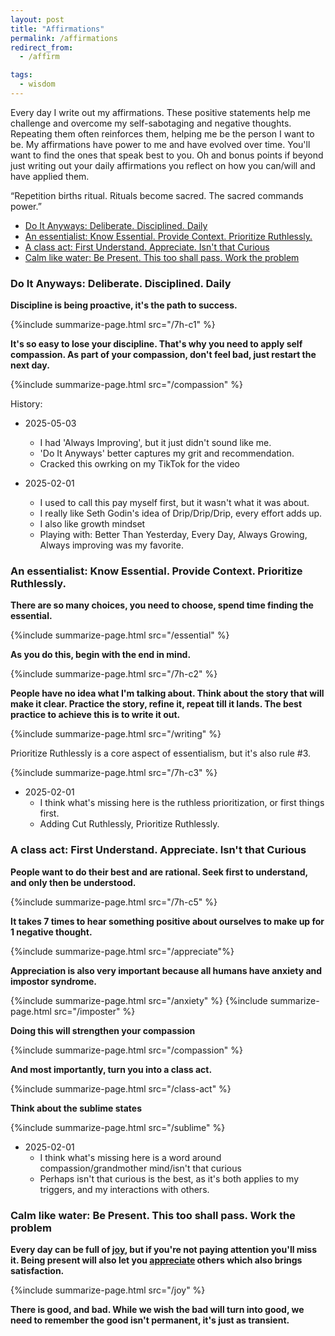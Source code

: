```yaml
---
layout: post
title: "Affirmations"
permalink: /affirmations
redirect_from:
  - /affirm

tags:
  - wisdom
---
```


Every day I write out my affirmations. These positive statements help me challenge and overcome my self-sabotaging and negative thoughts. Repeating them often reinforces them, helping me be the person I want to be. My affirmations have power to me and have evolved over time. You'll want to find the ones that speak best to you. Oh and bonus points if beyond just writing out your daily affirmations you reflect on how you can/will and have applied them.

“Repetition births ritual. Rituals become sacred. The sacred commands power.”

<!-- prettier-ignore-start -->
<!-- vim-markdown-toc-start -->

- [Do It Anyways: Deliberate. Disciplined. Daily](#do-it-anyways-deliberate-disciplined-daily)
- [An essentialist: Know Essential. Provide Context. Prioritize Ruthlessly.](#an-essentialist-know-essential-provide-context-prioritize-ruthlessly)
- [A class act: First Understand. Appreciate. Isn't that Curious](#a-class-act-first-understand-appreciate-isnt-that-curious)
- [Calm like water: Be Present. This too shall pass. Work the problem](#calm-like-water-be-present-this-too-shall-pass-work-the-problem)

<!-- vim-markdown-toc-end -->
<!-- prettier-ignore-end -->

### Do It Anyways: Deliberate. Disciplined. Daily

**Discipline is being proactive, it's the path to success.**

{%include summarize-page.html src="/7h-c1" %}

**It's so easy to lose your discipline. That's why you need to apply self compassion. As part of your compassion, don't feel bad, just restart the next day.**

{%include summarize-page.html src="/compassion" %}

History:

- 2025-05-03

  - I had 'Always Improving', but it just didn't sound like me.
  - 'Do It Anyways' better captures my grit and recommendation.
  - Cracked this owrking on my TikTok for the video

- 2025-02-01
  - I used to call this pay myself first, but it wasn't what it was about.
  - I really like Seth Godin's idea of Drip/Drip/Drip, every effort adds up.
  - I also like growth mindset
  - Playing with: Better Than Yesterday, Every Day, Always Growing, Always improving was my favorite.

### An essentialist: Know Essential. Provide Context. Prioritize Ruthlessly.

**There are so many choices, you need to choose, spend time finding the essential.**

{%include summarize-page.html src="/essential" %}

**As you do this, begin with the end in mind.**

{%include summarize-page.html src="/7h-c2" %}

**People have no idea what I'm talking about. Think about the story that will make it clear. Practice the story, refine it, repeat till it lands. The best practice to achieve this is to write it out.**

{%include summarize-page.html src="/writing" %}

Prioritize Ruthlessly is a core aspect of essentialism, but it's also rule #3.

{%include summarize-page.html src="/7h-c3" %}

- 2025-02-01
  - I think what's missing here is the ruthless prioritization, or first things first.
  - Adding Cut Ruthlessly, Prioritize Ruthlessly.

### A class act: First Understand. Appreciate. Isn't that Curious

**People want to do their best and are rational. Seek first to understand, and only then be understood.**

{%include summarize-page.html src="/7h-c5" %}

**It takes 7 times to hear something positive about ourselves to make up for 1 negative thought.**

{%include summarize-page.html src="/appreciate"%}

**Appreciation is also very important because all humans have anxiety and impostor syndrome.**

{%include summarize-page.html src="/anxiety" %}
{%include summarize-page.html src="/imposter" %}

**Doing this will strengthen your compassion**

{%include summarize-page.html src="/compassion" %}

**And most importantly, turn you into a class act.**

{%include summarize-page.html src="/class-act" %}

**Think about the sublime states**

{%include summarize-page.html src="/sublime" %}

- 2025-02-01
  - I think what's missing here is a word around compassion/grandmother mind/isn't that curious
  - Perhaps isn't that curious is the best, as it's both applies to my triggers, and my interactions with others.

### Calm like water: Be Present. This too shall pass. Work the problem

**Every day can be full of [joy](/joy), but if you're not paying attention you'll miss it. Being present will also let you [appreciate](/appreciate) others which also brings satisfaction.**

{%include summarize-page.html src="/joy" %}

**There is good, and bad. While we wish the bad will turn into good, we need to remember the good isn't permanent, it's just as transient.**
